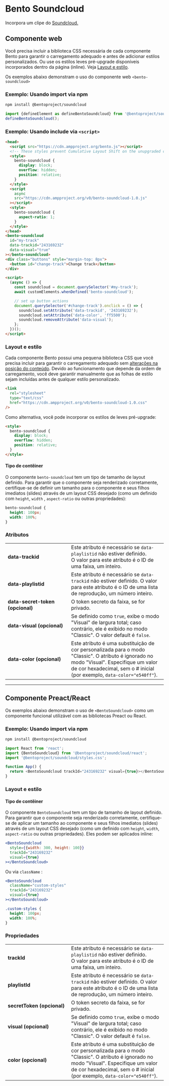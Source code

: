 # Bento Soundcloud

Incorpora um clipe do [Soundcloud.](https://soundcloud.com)

## Componente web

Você precisa incluir a biblioteca CSS necessária de cada componente Bento para garantir o carregamento adequado e antes de adicionar estilos personalizados. Ou use os estilos leves pré-upgrade disponíveis incorporados dentro da página (inline). Veja [Layout e estilo](#layout-and-style).

Os exemplos abaixo demonstram o uso do componente web `<bento-soundcloud>`

### Exemplo: Usando import via npm

```sh
npm install @bentoproject/soundcloud
```

```javascript
import {defineElement as defineBentoSoundcloud} from '@bentoproject/soundcloud';
defineBentoSoundcloud();
```

### Exemplo: Usando include via `<script>`

```html
<head>
  <script src="https://cdn.ampproject.org/bento.js"></script>
  <!-- These styles prevent Cumulative Layout Shift on the unupgraded custom element -->
  <style>
    bento-soundcloud {
      display: block;
      overflow: hidden;
      position: relative;
    }
  </style>
  <script
    async
    src="https://cdn.ampproject.org/v0/bento-soundcloud-1.0.js"
  ></script>
  <style>
    bento-soundcloud {
      aspect-ratio: 1;
    }
  </style>
</head>
<bento-soundcloud
  id="my-track"
  data-trackid="243169232"
  data-visual="true"
></bento-soundcloud>
<div class="buttons" style="margin-top: 8px">
  <button id="change-track">Change track</button>
</div>

<script>
  (async () => {
    const soundcloud = document.querySelector('#my-track');
    await customElements.whenDefined('bento-soundcloud');

    // set up button actions
    document.querySelector('#change-track').onclick = () => {
      soundcloud.setAttribute('data-trackid', '243169232');
      soundcloud.setAttribute('data-color', 'ff5500');
      soundcloud.removeAttribute('data-visual');
    };
  })();
</script>
```

### Layout e estilo

Cada componente Bento possui uma pequena biblioteca CSS que você precisa incluir para garantir o carregamento adequado sem [alterações na posição do conteúdo](https://web.dev/cls/). Devido ao funcionamento que depende da ordem de carregamento, você deve garantir manualmente que as folhas de estilo sejam incluídas antes de qualquer estilo personalizado.

```html
<link
  rel="stylesheet"
  type="text/css"
  href="https://cdn.ampproject.org/v0/bento-soundcloud-1.0.css"
/>
```

Como alternativa, você pode incorporar os estilos de leves pré-upgrade:

```html
<style>
  bento-soundcloud {
    display: block;
    overflow: hidden;
    position: relative;
  }
</style>
```

#### Tipo de contêiner

O componente `bento-soundcloud` tem um tipo de tamanho de layout definido. Para garantir que o componente seja renderizado corretamente, certifique-se de definir um tamanho para o componente e seus filhos imediatos (slides) através de um layout CSS desejado (como um definido com `height`, `width` , `aspect-ratio` ou outras propriedades):

```css
bento-soundcloud {
  height: 100px;
  width: 100%;
}
```

### Atributos

<table>
  <tr>
    <td width="40%"><strong>data-trackid</strong></td>
    <td>Este atributo é necessário se <code>data-playlistid</code> não estiver definido.<br> O valor para este atributo é o ID de uma faixa, um inteiro.</td>
  </tr>
  <tr>
    <td width="40%"><strong>data-playlistid</strong></td>
    <td>Este atributo é necessário se <code>data-trackid</code> não estiver definido. O valor para este atributo é o ID de uma lista de reprodução, um número inteiro.</td>
  </tr>
  <tr>
    <td width="40%"><strong>data-secret-token (opcional)</strong></td>
    <td>O token secreto da faixa, se for privado.</td>
  </tr>
  <tr>
    <td width="40%"><strong>data-visual (opcional)</strong></td>
    <td>Se definido como <code>true</code>, exibe o modo "Visual" de largura total; caso contrário, ele é exibido no modo "Classic". O valor default é <code>false</code>.</td>
  </tr>
  <tr>
    <td width="40%"><strong>data-color (opcional)</strong></td>
    <td>Este atributo é uma substituição de cor personalizada para o modo "Classic". O atributo é ignorado no modo "Visual". Especifique um valor de cor hexadecimal, sem o # inicial (por exemplo, <code>data-color="e540ff"</code>).</td>
  </tr>
</table>

---

## Componente Preact/React

Os exemplos abaixo demonstram o uso de `<BentoSoundcloud>` como um componente funcional utilizável com as bibliotecas Preact ou React.

### Exemplo: Usando import via npm

```sh
npm install @bentoproject/soundcloud
```

```javascript
import React from 'react';
import {BentoSoundcloud} from '@bentoproject/soundcloud/react';
import '@bentoproject/soundcloud/styles.css';

function App() {
  return <BentoSoundcloud trackId="243169232" visual={true}></BentoSoundcloud>;
}
```

### Layout e estilo

#### Tipo de contêiner

O componente `BentoSoundcloud` tem um tipo de tamanho de layout definido. Para garantir que o componente seja renderizado corretamente, certifique-se de aplicar um tamanho ao componente e seus filhos imediatos (slides) através de um layout CSS desejado (como um definido com `height`, `width`, `aspect-ratio` ou outras propriedades). Eles podem ser aplicados inline:

```jsx
<BentoSoundcloud
  style={{width: 300, height: 100}}
  trackId="243169232"
  visual={true}
></BentoSoundcloud>
```

Ou via `className` :

```jsx
<BentoSoundcloud
  className="custom-styles"
  trackId="243169232"
  visual={true}
></BentoSoundcloud>
```

```css
.custom-styles {
  height: 100px;
  width: 100%;
}
```

### Propriedades

<table>
  <tr>
    <td width="40%"><strong>trackId</strong></td>
    <td>Este atributo é necessário se <code>data-playlistid</code> não estiver definido.<br> O valor para este atributo é o ID de uma faixa, um inteiro.</td>
  </tr>
  <tr>
    <td width="40%"><strong>playlistId</strong></td>
    <td>Este atributo é necessário se <code>data-trackid</code> não estiver definido. O valor para este atributo é o ID de uma lista de reprodução, um número inteiro.</td>
  </tr>
  <tr>
    <td width="40%"><strong>secretToken (opcional)</strong></td>
    <td>O token secreto da faixa, se for privado.</td>
  </tr>
  <tr>
    <td width="40%"><strong>visual (opcional)</strong></td>
    <td>Se definido como <code>true</code>, exibe o modo "Visual" de largura total; caso contrário, ele é exibido no modo "Classic". O valor default é <code>false</code>.</td>
  </tr>
  <tr>
    <td width="40%"><strong>color (opcional)</strong></td>
    <td>Este atributo é uma substituição de cor personalizada para o modo "Classic". O atributo é ignorado no modo "Visual". Especifique um valor de cor hexadecimal, sem o # inicial (por exemplo, <code>data-color="e540ff"</code>).</td>
  </tr>
</table>
